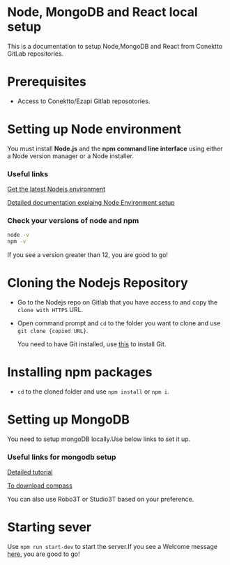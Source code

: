 # Node, MongoDB and React local setup
This is a documentation to setup Node,MongoDB and React from Conektto GitLab repositories.


# Prerequisites

- Access to Conektto/Ezapi Gitlab reposotories.


# Setting up Node environment

You must install **Node.js** and the **npm command line interface** using either a Node version manager or a Node installer.

### Useful links

[Get the latest Nodejs environment](https://nodejs.org/en/)


[Detailed documentation explaing Node Environment setup](https://docs.npmjs.com/downloading-and-installing-node-js-and-npm)

### Check your versions of node and npm

```cmd
node -v
npm -v
```

If you see a version greater than 12, you are good to go!


# Cloning the Nodejs Repository

- Go to the Nodejs repo on Gitlab that you have access to and copy the `clone with HTTPS` URL.
- Open command prompt and `cd` to the folder you want to clone and use `git clone {copied URL}`.

  You need to have Git installed, use [this](https://github.com/git-guides/install-git) to install Git.

# Installing npm packages

- `cd` to the cloned folder and use `npm install` or `npm i`.

# Setting up MongoDB

You need to setup mongoDB locally.Use below links to set it up.

### Useful links for mongodb setup

 [Detailed tutorial](https://www.mongodb.com/docs/manual/tutorial/install-mongodb-on-windows/)


 [To download compass](https://www.mongodb.com/products/compass)

You can also use Robo3T or Studio3T based on your preference.

# Starting sever 

Use `npm run start-dev` to start the server.If you see a Welcome message [here](http://127.0.0.1:7744/), you are good to go!



